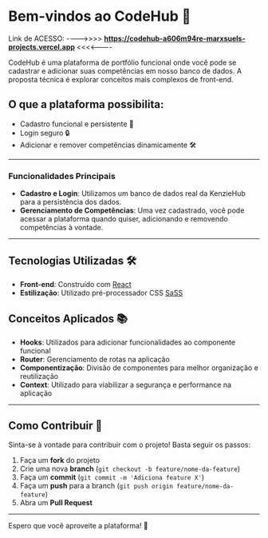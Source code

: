 # Bem-vindos ao CodeHub 🚀

Link de ACESSO: ---->>>> <b> https://codehub-a606m94re-marxsuels-projects.vercel.app  </b> <<<<----

CodeHub é uma plataforma de portfólio funcional onde você pode se cadastrar e adicionar suas competências em nosso banco de dados. A proposta técnica é explorar conceitos mais complexos de front-end.

## O que a plataforma possibilita:

- Cadastro funcional e persistente 📝
- Login seguro 🔒
- Adicionar e remover competências dinamicamente 🛠️

---

### Funcionalidades Principais

- **Cadastro e Login**: Utilizamos um banco de dados real da KenzieHub para a persistência dos dados.
- **Gerenciamento de Competências**: Uma vez cadastrado, você pode acessar a plataforma quando quiser, adicionando e removendo competências à vontade.

---

## Tecnologias Utilizadas 🛠️

- **Front-end**: Construído com [React](https://reactjs.org/)
- **Estilização**: Utilizado pré-processador CSS [SaSS](https://sass-lang.com/)
  
## Conceitos Aplicados 📚

- **Hooks**: Utilizados para adicionar funcionalidades ao componente funcional
- **Router**: Gerenciamento de rotas na aplicação
- **Componentização**: Divisão de componentes para melhor organização e reutilização
- **Context**: Utilizado para viabilizar a segurança e performance na aplicação

---

## Como Contribuir 🤝

Sinta-se à vontade para contribuir com o projeto! Basta seguir os passos:

1. Faça um **fork** do projeto
2. Crie uma nova **branch** (`git checkout -b feature/nome-da-feature`)
3. Faça um **commit** (`git commit -m 'Adiciona feature X'`)
4. Faça um **push** para a branch (`git push origin feature/nome-da-feature`)
5. Abra um **Pull Request**

---

Espero que você aproveite a plataforma! 🚀
